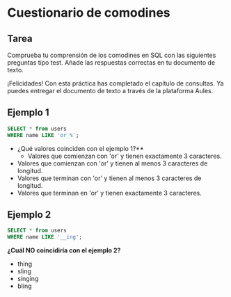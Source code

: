 # Cuestionario de comodines

## Tarea

Comprueba tu comprensión de los comodines en SQL con las siguientes preguntas tipo test. Añade las respuestas correctas en tu documento de texto.

¡Felicidades! Con esta práctica has completado el capítulo de consultas. Ya puedes entregar el documento de texto a través de la plataforma Aules.

## Ejemplo 1

```sql
SELECT * from users
WHERE name LIKE 'or_%';
```

- ¿Qué valores coinciden con el ejemplo 1?**
  - Valores que comienzan con 'or' y tienen exactamente 3 caracteres.
- Valores que comienzan con 'or' y tienen al menos 3 caracteres de longitud.
- Valores que terminan con 'or' y tienen al menos 3 caracteres de longitud.
- Valores que terminan en 'or' y tienen exactamente 3 caracteres.

## Ejemplo 2

```sql
SELECT * from users
WHERE name LIKE '__ing';
```

**¿Cuál NO coincidiría con el ejemplo 2?**

- thing
- sling
- singing
- bling
